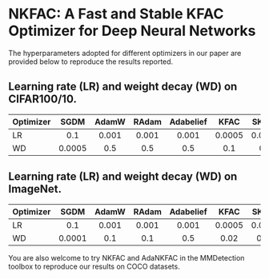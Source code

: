 # NKFAC: A Fast and Stable KFAC Optimizer for Deep Neural Networks

The hyperparameters adopted for different optimizers in our paper are provided below to reproduce the results reported.

## Learning rate (LR) and weight decay (WD) on CIFAR100/10.
Optimizer |SGDM |AdamW |RAdam |Adabelief | KFAC | SKFAC |NKFAC
---|:--:|:--:|:--:|:--:|:--:|:--:|---:
LR| 0.1 |  0.001 | 0.001 | 0.001 | 0.0005 | 0.0005 | 0.05 
WD| 0.0005 | 0.5 | 0.5 | 0.5 | 0.1 | 0.1 | 0.001 

## Learning rate (LR) and weight decay (WD) on ImageNet.
Optimizer |SGDM |AdamW |RAdam |Adabelief | KFAC | SKFAC |NKFAC
---|:--:|:--:|:--:|:--:|:--:|:--:|---:
LR|  0.1 | 0.001 | 0.001 | 0.001 | 0.0005 | 0.0005 | 0.05
WD |0.0001 | 0.1 |  0.1 | 0.5  | 0.02 | 0.02 | 0.0002 

You are also welcome to try NKFAC and AdaNKFAC in the MMDetection toolbox to reproduce our results on COCO datasets.
